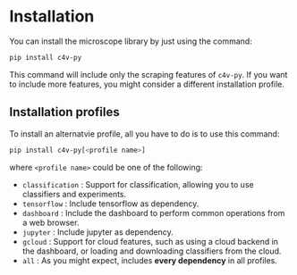 # Installation
You can install the microscope library by just using the command:

```bash
pip install c4v-py
```

This command will include only the scraping features of `c4v-py`. If you want to include more features, you might consider a different installation profile.

## Installation profiles
To install an alternatvie profile, all you have to do is to use this command:
```bash
pip install c4v-py[<profile name>]
```

where `<profile name>` could be one of the following:

- `classification` : Support for classification, allowing you to use classifiers and experiments.
- `tensorflow` : Include tensorflow as dependency.
- `dashboard` : Include the dashboard to perform common operations from a web browser.
- `jupyter` : Include jupyter as dependency.
- `gcloud` : Support for cloud features, such as using a cloud backend in the dashboard, or loading and downloading classifiers from the cloud.
- `all` : As you might expect, includes **every dependency** in all profiles.
